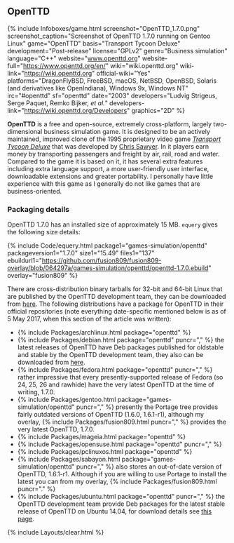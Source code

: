 ## OpenTTD
{% include Infoboxes/game.html screenshot="OpenTTD_1.7.0.png" screenshot_caption="Screenshot of OpenTTD 1.7.0 running on Gentoo Linux" game="OpenTTD" basis="Transport Tycoon Deluxe" development="Post-release" license="GPLv2" genre="Business simulation" language="C++" website="www.openttd.org" website-full="https://www.openttd.org/en/" wiki="wiki.openttd.org" wiki-link="https://wiki.openttd.org" official-wiki="Yes" platforms="DragonFlyBSD, FreeBSD, macOS, NetBSD, OpenBSD, Solaris (and derivatives like OpenIndiana), Windows 9x, Windows NT" irc="#openttd" sf="openttd" date="2003" developers="Ludvig Strigeus, Serge Paquet, Remko Bijker, <i>et al.</i>" developers-link="https://wiki.openttd.org/Developers" graphics="2D" %}

**OpenTTD** is a free and open-source, extremely cross-platform, largely two-dimensional business simulation game. It is designed to be an actively maintained, improved clone of the 1995 proprietary video game [*Transport Tycoon Deluxe*](https://en.wikipedia.org/wiki/Transport_Tycoon) that was developed by [Chris Sawyer](https://en.wikipedia.org/wiki/Chris_Sawyer). In it players earn money by transporting passengers and freight by air, rail, road and water. Compared to the game it is based on it, it has several extra features including extra language support, a more user-friendly user interface, downloadable extensions and greater portability. I personally have little experience with this game as I generally do not like games that are business-oriented. 

### Packaging details
OpenTTD 1.7.0 has an installed size of approximately 15 MB. `equery` gives the following size details:

{% include Code/equery.html package1="games-simulation/openttd" packageversion1="1.7.0" size1="15.49" files1="137" ebuildurl1="https://github.com/fusion809/fusion809-overlay/blob/064297a/games-simulation/openttd/openttd-1.7.0.ebuild" overlay="fusion809" %}

There are cross-distribution binary tarballs for 32-bit and 64-bit Linux that are published by the OpenTTD development team, they can be downloaded from [here](https://www.openttd.org/en/download-stable). The following distributions have a package for OpenTTD in their official repositories (note everything date-specific mentioned below is as of 5 May 2017, when this section of the article was written):

* {% include Packages/archlinux.html package="openttd" %}
* {% include Packages/debian.html package="openttd" puncr="," %} the latest releases of OpenTTD have Deb packages published for oldstable and stable by the OpenTTD development team, they also can be downloaded from [here](https://www.openttd.org/en/download-stable). 
* {% include Packages/fedora.html package="openttd" puncr="," %} rather impressive that every presently-supported release of Fedora (so 24, 25, 26 and rawhide) have the very latest OpenTTD at the time of writing, 1.7.0. 
* {% include Packages/gentoo.html package="games-simulation/openttd" puncr="," %} presently the Portage tree provides fairly outdated versions of OpenTTD (1.6.0, 1.6.1-r1), although my overlay, {% include Packages/fusion809.html puncr="," %} provides the very latest OpenTTD, 1.7.0. 
* {% include Packages/mageia.html package="openttd" %}
* {% include Packages/opensuse.html package="openttd" puncr="," %}
* {% include Packages/pclinuxos.html package="openttd" %}
* {% include Packages/sabayon.html package="games-simulation/openttd" puncr="," %} also stores an out-of-date version of OpenTTD, 1.6.1-r1. Although if you are willing to use Portage to install the latest you can from my overlay, {% include Packages/fusion809.html puncr="." %}
* {% include Packages/ubuntu.html package="openttd" puncr="," %} the OpenTTD development team provide Deb packages for the latest stable release of OpenTTD on Ubuntu 14.04, for download details see [this page](https://www.openttd.org/en/download-stable).

{% include Layouts/clear.html %}

